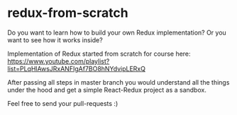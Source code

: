 # redux-from-scratch

Do you want to learn how to build your own Redux implementation?
Or you want to see how it works inside?

Implementation of Redux started from scratch for course here: 
https://www.youtube.com/playlist?list=PLqHlAwsJRxANFIgAf7BO8hNYdvipLERxQ

After passing all steps in master branch you would understand all the things under the hood and get a simple React-Redux project as a sandbox.

Feel free to send your pull-requests :)
